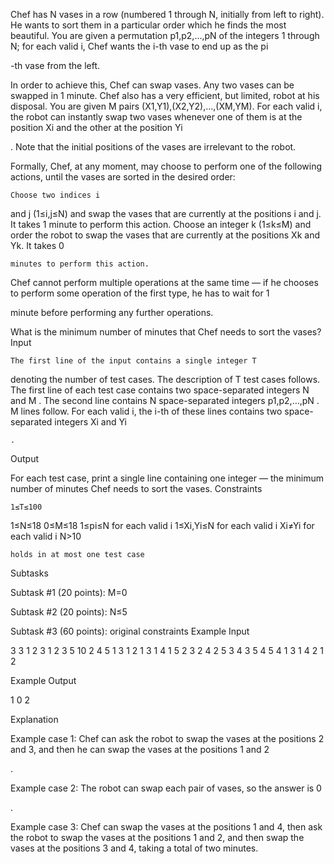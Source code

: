 Chef has N vases in a row (numbered 1 through N, initially from left to right). He wants to sort them in a particular order which he finds the most beautiful. You are given a permutation p1,p2,…,pN of the integers 1 through N; for each valid i, Chef wants the i-th vase to end up as the pi

-th vase from the left.

In order to achieve this, Chef can swap vases. Any two vases can be swapped in 1
minute. Chef also has a very efficient, but limited, robot at his disposal. You are given M pairs (X1,Y1),(X2,Y2),…,(XM,YM). For each valid i, the robot can instantly swap two vases whenever one of them is at the position Xi and the other at the position Yi

. Note that the initial positions of the vases are irrelevant to the robot.

Formally, Chef, at any moment, may choose to perform one of the following actions, until the vases are sorted in the desired order:

    Choose two indices i

and j (1≤i,j≤N) and swap the vases that are currently at the positions i and j. It takes 1
minute to perform this action.
Choose an integer k
(1≤k≤M) and order the robot to swap the vases that are currently at the positions Xk and Yk. It takes 0

    minutes to perform this action.

Chef cannot perform multiple operations at the same time ― if he chooses to perform some operation of the first type, he has to wait for 1

minute before performing any further operations.

What is the minimum number of minutes that Chef needs to sort the vases?
Input

    The first line of the input contains a single integer T

denoting the number of test cases. The description of T
test cases follows.
The first line of each test case contains two space-separated integers N
and M
.
The second line contains N
space-separated integers p1,p2,…,pN
.
M
lines follow. For each valid i, the i-th of these lines contains two space-separated integers Xi and Yi

    .

Output

For each test case, print a single line containing one integer ― the minimum number of minutes Chef needs to sort the vases.
Constraints

    1≤T≤100

1≤N≤18
0≤M≤18
1≤pi≤N
for each valid i
1≤Xi,Yi≤N
for each valid i
Xi≠Yi
for each valid i
N>10

    holds in at most one test case

Subtasks

Subtask #1 (20 points): M=0

Subtask #2 (20 points): N≤5

Subtask #3 (60 points): original constraints
Example Input

3
3 1
2 3 1
2 3
5 10
2 4 5 1 3
1 2
1 3
1 4
1 5
2 3
2 4
2 5
3 4
3 5
4 5
4 1
3 1 4 2
1 2

Example Output

1
0
2

Explanation

Example case 1: Chef can ask the robot to swap the vases at the positions 2
and 3, and then he can swap the vases at the positions 1 and 2

.

Example case 2: The robot can swap each pair of vases, so the answer is 0

.

Example case 3: Chef can swap the vases at the positions 1
and 4, then ask the robot to swap the vases at the positions 1 and 2, and then swap the vases at the positions 3 and 4, taking a total of two minutes.

